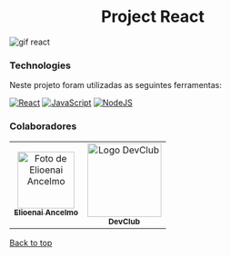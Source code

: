 

<h1 align="center">
  Project React
</h1>


 <img src="../../assets/First-Project-React.gif" alt="gif react">

### Technologies 

Neste projeto foram utilizadas as seguintes ferramentas:

[![React](https://img.shields.io/badge/react-%2320232a.svg?style=for-the-badge&logo=react&logoColor=%2361DAFB)](https://pt-br.reactjs.org/)
[![JavaScript](https://img.shields.io/badge/JavaScript-F7DF1E?style=for-the-badge&logo=javascript&logoColor=black)](https://developer.mozilla.org/pt-BR/docs/Web/JavaScript)
[![NodeJS](https://img.shields.io/badge/Node.js-43853D?style=for-the-badge&logo=node.js&logoColor=white)](https://nodejs.org/en/)

### Colaboradores

<table>
    <tr>
        <td align="center">
            <a href="https://github.com/elioenaiancelmo">
            <img src="../../assets/perfil.jpg" width="100px;" alt="Foto de Elioenai Ancelmo">
            <br>
            <sub>
                <b>Elioenai Ancelmo</b>
            </sub>
            </a>
        </td>
        <td align="center">
            <img src="../../assets/LogoDevClub.png" width="130px;" alt="Logo DevClub"/><br>
            <sub>
                <b>DevClub</b>
            </sub>
    </tr>
</table>

<a href="#top">Back to top</a>

